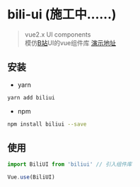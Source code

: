 # bili-ui (施工中......)

> vue2.x UI components  
> 模仿[B站](https://www.bilibili.com/)UI的vue组件库 [演示地址](https://xyk0279.github.io/bili-ui)

## 安装

- yarn

```bash
yarn add biliui
```

- npm 

```bash
npm install biliui --save
```

## 使用

```js
import BiliUI from 'biliui' // 引入组件库

Vue.use(BiliUI)
```


